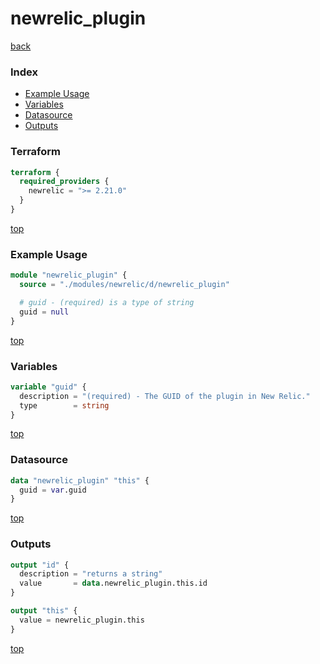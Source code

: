 # newrelic_plugin

[back](../newrelic.md)

### Index

- [Example Usage](#example-usage)
- [Variables](#variables)
- [Datasource](#datasource)
- [Outputs](#outputs)

### Terraform

```terraform
terraform {
  required_providers {
    newrelic = ">= 2.21.0"
  }
}
```

[top](#index)

### Example Usage

```terraform
module "newrelic_plugin" {
  source = "./modules/newrelic/d/newrelic_plugin"

  # guid - (required) is a type of string
  guid = null
}
```

[top](#index)

### Variables

```terraform
variable "guid" {
  description = "(required) - The GUID of the plugin in New Relic."
  type        = string
}
```

[top](#index)

### Datasource

```terraform
data "newrelic_plugin" "this" {
  guid = var.guid
}
```

[top](#index)

### Outputs

```terraform
output "id" {
  description = "returns a string"
  value       = data.newrelic_plugin.this.id
}

output "this" {
  value = newrelic_plugin.this
}
```

[top](#index)